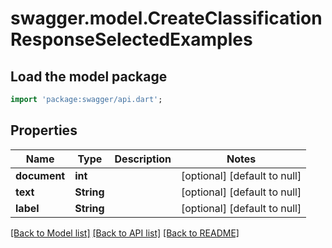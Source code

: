 # swagger.model.CreateClassificationResponseSelectedExamples

## Load the model package
```dart
import 'package:swagger/api.dart';
```

## Properties
Name | Type | Description | Notes
------------ | ------------- | ------------- | -------------
**document** | **int** |  | [optional] [default to null]
**text** | **String** |  | [optional] [default to null]
**label** | **String** |  | [optional] [default to null]

[[Back to Model list]](../README.md#documentation-for-models) [[Back to API list]](../README.md#documentation-for-api-endpoints) [[Back to README]](../README.md)

